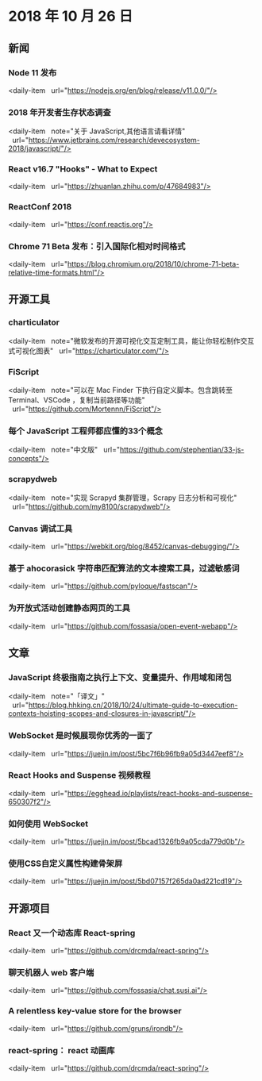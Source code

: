 # 2018 年 10 月 26 日

## 新闻

### Node 11 发布

<daily-item
  url="https://nodejs.org/en/blog/release/v11.0.0/"/>

### 2018 年开发者生存状态调查

<daily-item
  note="关于 JavaScript,其他语言请看详情"
  url="https://www.jetbrains.com/research/devecosystem-2018/javascript/"/>

### React v16.7 "Hooks" - What to Expect

<daily-item
  url="https://zhuanlan.zhihu.com/p/47684983"/>

### ReactConf 2018

<daily-item
  url="https://conf.reactjs.org"/>

### Chrome 71 Beta 发布：引入国际化相对时间格式

<daily-item
  url="https://blog.chromium.org/2018/10/chrome-71-beta-relative-time-formats.html"/>

## 开源工具

### charticulator

<daily-item
  note="微软发布的开源可视化交互定制工具，能让你轻松制作交互式可视化图表"
  url="https://charticulator.com/"/>

### FiScript

<daily-item
  note="可以在 Mac Finder 下执行自定义脚本。包含跳转至 Terminal、VSCode ，复制当前路径等功能"
  url="https://github.com/Mortennn/FiScript"/>

### 每个 JavaScript 工程师都应懂的33个概念

<daily-item
  note="中文版"
  url="https://github.com/stephentian/33-js-concepts"/>

### scrapydweb

<daily-item
  note="实现 Scrapyd 集群管理，Scrapy 日志分析和可视化"
  url="https://github.com/my8100/scrapydweb"/>

### Canvas 调试工具

<daily-item
  url="https://webkit.org/blog/8452/canvas-debugging/"/>

### 基于 ahocorasick 字符串匹配算法的文本搜索工具，过滤敏感词

<daily-item
  url="https://github.com/pyloque/fastscan"/>

### 为开放式活动创建静态网页的工具

<daily-item
  url="https://github.com/fossasia/open-event-webapp"/>

## 文章

### JavaScript 终极指南之执行上下文、变量提升、作用域和闭包

<daily-item
  note="「译文」"
  url="https://blog.hhking.cn/2018/10/24/ultimate-guide-to-execution-contexts-hoisting-scopes-and-closures-in-javascript/"/>

### WebSocket 是时候展现你优秀的一面了

<daily-item
  url="https://juejin.im/post/5bc7f6b96fb9a05d3447eef8"/>

### React Hooks and Suspense 视频教程

<daily-item
  url="https://egghead.io/playlists/react-hooks-and-suspense-650307f2"/>

### 如何使用 WebSocket

<daily-item
  url="https://juejin.im/post/5bcad1326fb9a05cda779d0b"/>

### 使用CSS自定义属性构建骨架屏

<daily-item
  url="https://juejin.im/post/5bd07157f265da0ad221cd19"/>

## 开源项目

### React 又一个动态库 React-spring

<daily-item
  url="https://github.com/drcmda/react-spring"/>

### 聊天机器人 web 客户端

<daily-item
  url="https://github.com/fossasia/chat.susi.ai"/>

### A relentless key-value store for the browser

<daily-item
  url="https://github.com/gruns/irondb"/>

### react-spring： react 动画库

<daily-item
  url="https://github.com/drcmda/react-spring"/>